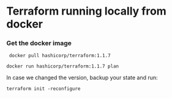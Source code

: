 # Terraform running locally from docker

### Get the docker image

``` docker pull hashicorp/terraform:1.1.7```

 ```docker run hashicorp/terraform:1.1.7 plan```
 
 In case we changed the version, backup your state and run:

```terraform init -reconfigure```

